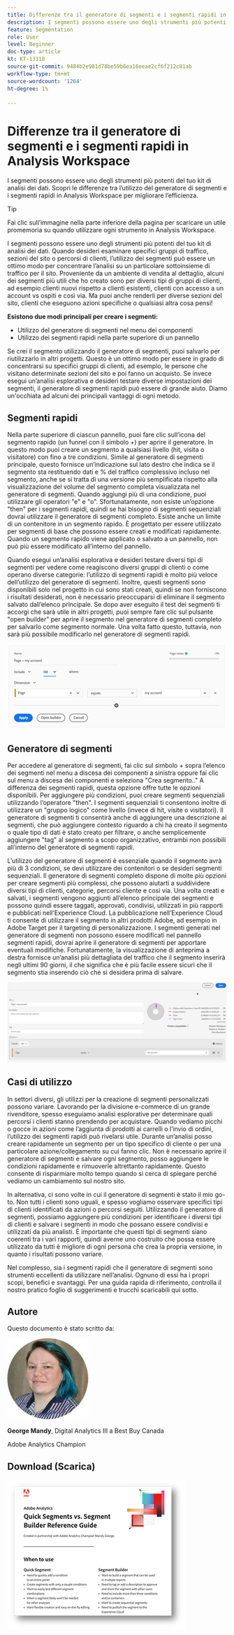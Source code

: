 ```yaml
---
title: Differenze tra il generatore di segmenti e i segmenti rapidi in Analysis Workspace
description: I segmenti possono essere uno degli strumenti più potenti del tuo kit di analisi dei dati. Scopri le differenze tra l’utilizzo del generatore di segmenti e i segmenti rapidi in Analysis Workspace per migliorare l’efficienza.
feature: Segmentation
role: User
level: Beginner
doc-type: article
kt: KT-13118
source-git-commit: 9484b2e981d78be59b6ea16eeae2cf6f212c81ab
workflow-type: tm+mt
source-wordcount: '1264'
ht-degree: 1%

---
```



# Differenze tra il generatore di segmenti e i segmenti rapidi in Analysis Workspace

I segmenti possono essere uno degli strumenti più potenti del tuo kit di analisi dei dati. Scopri le differenze tra l’utilizzo del generatore di segmenti e i segmenti rapidi in Analysis Workspace per migliorare l’efficienza.

>[!TIP]
>
> Fai clic sull’immagine nella parte inferiore della pagina per scaricare un utile promemoria su quando utilizzare ogni strumento in Analysis Workspace.

I segmenti possono essere uno degli strumenti più potenti del tuo kit di analisi dei dati. Quando desideri esaminare specifici gruppi di traffico, sezioni del sito o percorsi di clienti, l’utilizzo dei segmenti può essere un ottimo modo per concentrare l’analisi su un particolare sottoinsieme di traffico per il sito. Proveniente da un ambiente di vendita al dettaglio, alcuni dei segmenti più utili che ho creato sono per diversi tipi di gruppi di clienti, ad esempio clienti nuovi rispetto a clienti esistenti, clienti con accesso a un account vs ospiti e così via. Ma puoi anche renderli per diverse sezioni del sito, clienti che eseguono azioni specifiche o qualsiasi altra cosa pensi!

**Esistono due modi principali per creare i segmenti:**

* Utilizzo del generatore di segmenti nel menu dei componenti
* Utilizzo dei segmenti rapidi nella parte superiore di un pannello

Se crei il segmento utilizzando il generatore di segmenti, puoi salvarlo per riutilizzarlo in altri progetti. Questo è un ottimo modo per essere in grado di concentrarsi su specifici gruppi di clienti, ad esempio, le persone che visitano determinate sezioni del sito e poi fanno un acquisto. Se invece esegui un’analisi esplorativa e desideri testare diverse impostazioni dei segmenti, il generatore di segmenti rapidi può essere di grande aiuto. Diamo un&#39;occhiata ad alcuni dei principali vantaggi di ogni metodo.

## Segmenti rapidi

Nella parte superiore di ciascun pannello, puoi fare clic sull’icona del segmento rapido (un funnel con il simbolo +) per aprire il generatore. In questo modo puoi creare un segmento a qualsiasi livello (hit, visita o visitatore) con fino a tre condizioni. Simile al generatore di segmenti principale, questo fornisce un’indicazione sul lato destro che indica se il segmento sta restituendo dati e % del traffico complessivo incluso nel segmento, anche se si tratta di una versione più semplificata rispetto alla visualizzazione del volume del segmento completa visualizzata nel generatore di segmenti. Quando aggiungi più di una condizione, puoi utilizzare gli operatori &quot;e&quot; e &quot;o&quot;. Sfortunatamente, non esiste un’opzione &quot;then&quot; per i segmenti rapidi, quindi se hai bisogno di segmenti sequenziali dovrai utilizzare il generatore di segmenti completo. Esiste anche un limite di un contenitore in un segmento rapido. È progettato per essere utilizzato per segmenti di base che possono essere creati e modificati rapidamente. Quando un segmento rapido viene applicato o salvato a un pannello, non può più essere modificato all’interno del pannello.

Quando esegui un’analisi esplorativa e desideri testare diversi tipi di segmenti per vedere come reagiscono diversi gruppi di clienti o come operano diverse categorie: l’utilizzo di segmenti rapidi è molto più veloce dell’utilizzo del generatore di segmenti. Inoltre, questi segmenti sono disponibili solo nel progetto in cui sono stati creati, quindi se non forniscono i risultati desiderati, non è necessario preoccuparsi di eliminare il segmento salvato dall’elenco principale. Se dopo aver eseguito il test dei segmenti ti accorgi che sarà utile in altri progetti, puoi sempre fare clic sul pulsante &quot;open builder&quot; per aprire il segmento nel generatore di segmenti completo per salvarlo come segmento normale. Una volta fatto questo, tuttavia, non sarà più possibile modificarlo nel generatore di segmenti rapidi.

![Segmento rapido](assets/quick-segement.png)

## Generatore di segmenti

Per accedere al generatore di segmenti, fai clic sul simbolo + sopra l’elenco dei segmenti nel menu a discesa dei componenti a sinistra oppure fai clic sul menu a discesa dei componenti e seleziona &quot;Crea segmento..&quot; A differenza dei segmenti rapidi, questa opzione offre tutte le opzioni disponibili. Per aggiungere più condizioni, puoi creare segmenti sequenziali utilizzando l’operatore &quot;then&quot;. I segmenti sequenziali ti consentono inoltre di utilizzare un &quot;gruppo logico&quot; come livello (invece di hit, visite o visitatori). Il generatore di segmenti ti consentirà anche di aggiungere una descrizione ai segmenti, che può aggiungere contesto riguardo a chi ha creato il segmento o quale tipo di dati è stato creato per filtrare, o anche semplicemente aggiungere &quot;tag&quot; al segmento a scopo organizzativo, entrambi non possibili all’interno del generatore di segmenti rapidi.

L’utilizzo del generatore di segmenti è essenziale quando il segmento avrà più di 3 condizioni, se devi utilizzare dei contenitori o se desideri segmenti sequenziali. Il generatore di segmenti completo dispone di molte più opzioni per creare segmenti più complessi, che possono aiutarti a suddividere diversi tipi di clienti, categorie, percorsi cliente e così via. Una volta creati e salvati, i segmenti vengono aggiunti all’elenco principale dei segmenti e possono quindi essere taggati, approvati, condivisi, utilizzati in più rapporti e pubblicati nell’Experience Cloud. La pubblicazione nell’Experience Cloud ti consente di utilizzare il segmento in altri prodotti Adobe, ad esempio in Adobe Target per il targeting di personalizzazione. I segmenti generati nel generatore di segmenti non possono essere modificati nel pannello segmenti rapidi, dovrai aprire il generatore di segmenti per apportare eventuali modifiche. Fortunatamente, la visualizzazione di anteprima a destra fornisce un’analisi più dettagliata del traffico che il segmento inserirà negli ultimi 90 giorni, il che significa che è più facile essere sicuri che il segmento stia inserendo ciò che si desidera prima di salvare.

![Generatore di segmenti](assets/segment-builder-quick.png)

## Casi di utilizzo

In settori diversi, gli utilizzi per la creazione di segmenti personalizzati possono variare. Lavorando per la divisione e-commerce di un grande rivenditore, spesso eseguiamo analisi esplorative per determinare quali percorsi i clienti stanno prendendo per acquistare. Quando vediamo picchi o gocce in azioni come l’aggiunta di prodotti ai carrelli o l’invio di ordini, l’utilizzo dei segmenti rapidi può rivelarsi utile. Durante un’analisi posso creare rapidamente un segmento per un tipo specifico di cliente o per una particolare azione/collegamento su cui fanno clic. Non è necessario aprire il generatore di segmenti e salvare ogni segmento, posso aggiungere le condizioni rapidamente e rimuoverle altrettanto rapidamente. Questo consente di risparmiare molto tempo quando si cerca di spiegare perché vediamo un cambiamento sul nostro sito.

In alternativa, ci sono volte in cui il generatore di segmenti è stato il mio go-to. Non tutti i clienti sono uguali, e spesso vogliamo osservare specifici tipi di clienti identificati da azioni o percorsi seguiti. Utilizzando il generatore di segmenti, possiamo aggiungere più condizioni per identificare i diversi tipi di clienti e salvare i segmenti in modo che possano essere condivisi e utilizzati da più analisti. È importante che questi tipi di segmenti siano coerenti tra i vari rapporti, quindi averne uno costruito che possa essere utilizzato da tutti è migliore di ogni persona che crea la propria versione, in quanto i risultati possono variare.

Nel complesso, sia i segmenti rapidi che il generatore di segmenti sono strumenti eccellenti da utilizzare nell’analisi. Ognuno di essi ha i propri scopi, benefici e svantaggi. Per una guida rapida di riferimento, controlla il nostro pratico foglio di suggerimenti e trucchi scaricabili qui sotto.

## Autore

Questo documento è stato scritto da:

![George Mandy](assets/mandy-george.jpg)

**George Mandy**, Digital Analytics III a Best Buy Canada

Adobe Analytics Champion

##  Download (Scarica)

[![Download dei segmenti rapidi](assets/quick-segments-download-small.jpg)](assets/Adobe_Analytics_Segments_Vs_Segment_Builder_Reference_Guide.pdf)
